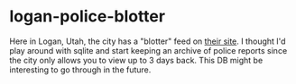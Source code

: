 # logan-police-blotter

Here in Logan, Utah, the city has a "blotter" feed on [their site](http://www.loganutah.org/Police/Reports/media.cfm). I thought I'd play around with sqlite and start keeping an archive of police reports since the city only allows you to view up to 3 days back. This DB might be interesting to go through in the future.
